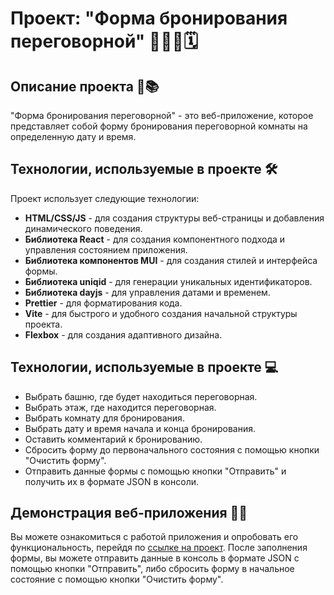# Проект: "Форма бронирования переговорной" 💼👨‍💼🗓️

## Описание проекта 🚀📚

"Форма бронирования переговорной" - это веб-приложение, которое представляет собой форму бронирования переговорной комнаты на определенную дату и время.

## Технологии, используемые в проекте 🛠️

Проект использует следующие технологии:

- **HTML/CSS/JS** - для создания структуры веб-страницы и добавления динамического поведения.
- **Библиотека React** - для создания компонентного подхода и управления состоянием приложения.
- **Библиотека компонентов MUI** - для создания стилей и интерфейса формы.
- **Библиотека uniqid** - для генерации уникальных идентификаторов.
- **Библиотека dayjs** - для управления датами и временем.
- **Prettier** - для форматирования кода.
- **Vite** - для быстрого и удобного создания начальной структуры проекта.
- **Flexbox** - для создания адаптивного дизайна.

## Технологии, используемые в проекте 💻

- Выбрать башню, где будет находиться переговорная.
- Выбрать этаж, где находится переговорная.
- Выбрать комнату для бронирования.
- Выбрать дату и время начала и конца бронирования.
- Оставить комментарий к бронированию.
- Сбросить форму до первоначального состояния с помощью кнопки "Очистить форму".
- Отправить данные формы с помощью кнопки "Отправить" и получить их в формате JSON в консоли.

## Демонстрация веб-приложения 🔗👀

Вы можете ознакомиться с работой приложения и опробовать его функциональность, перейдя по [ссылке на проект](). После заполнения формы, вы можете отправить данные в консоль в формате JSON с помощью кнопки "Отправить", либо сбросить форму в начальное состояние с помощью кнопки "Очистить форму".